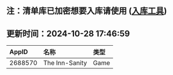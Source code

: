 ## 注：清单库已加密想要入库请使用 ([入库工具](https://github.com/BlankTMing/ManifestAutoUpdate/releases))

## 更新时间：2024-10-28 17:46:59
| AppID | 名称 | 类型  |
| :-------------------- | :----------------------------- | :----------- |
| 2688570 | The Inn-Sanity| Game |

